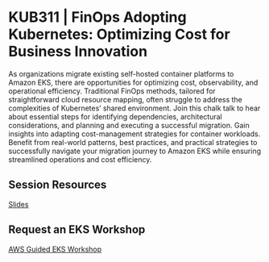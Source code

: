 # KUB311 | FinOps Adopting Kubernetes: Optimizing Cost for Business Innovation
As organizations migrate existing self-hosted container platforms to Amazon EKS, there are opportunities for optimizing cost, observability, and operational efficiency. Traditional FinOps methods, tailored for straightforward cloud resource mapping, often struggle to address the complexities of Kubernetes’ shared environment. Join this chalk talk to hear about essential steps for identifying dependencies, architectural considerations, and planning and executing a successful migration. Gain insights into adapting cost-management strategies for container workloads. Benefit from real-world patterns, best practices, and practical strategies to successfully navigate your migration journey to Amazon EKS while ensuring streamlined operations and cost efficiency.

## Session Resources 
[Slides](https://reinvent.awsevents.com/content/dam/reinvent/2024/slides/kub/KUB311_FinOps-adopting-Kubernetes-Optimizing-cost-for-business-innovation.pdf)

## Request an EKS Workshop
[AWS Guided EKS Workshop](https://pages.awscloud.com/NAMER-other-PT-eks-workshop-2024-reg.html?trk=93273282-cba3-45ac-932f-841b45264eee&sc_channel=el)
